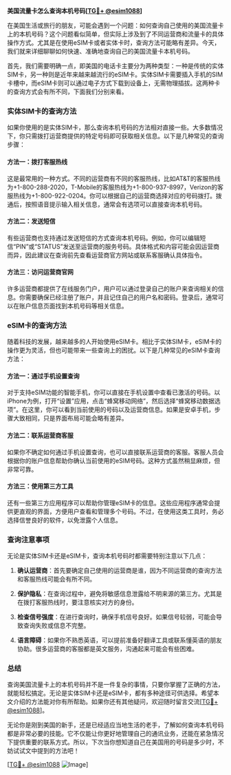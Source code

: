 **美国流量卡怎么查询本机号码[[TG💪+ @esim1088](https://t.me/s/esim1088)]**

在美国生活或旅行的朋友，可能会遇到一个问题：如何查询自己使用的美国流量卡上的本机号码？这个问题看似简单，但实际上涉及到了不同运营商和流量卡的具体操作方式。尤其是在使用eSIM卡或者实体卡时，查询方法可能略有差异。今天，我们就来详细聊聊如何快速、准确地查询自己的美国流量卡本机号码。

首先，我们需要明确一点，即美国的电话卡主要分为两种类型：一种是传统的实体SIM卡，另一种则是近年来越来越流行的eSIM卡。实体SIM卡需要插入手机的SIM卡槽中，而eSIM卡则可以通过电子方式下载到设备上，无需物理插拔。这两种卡的查询方式会有所不同，下面我们分别来看。

### 实体SIM卡的查询方法

如果你使用的是实体SIM卡，那么查询本机号码的方法相对直接一些。大多数情况下，你只需拨打运营商提供的特定号码即可获取相关信息。以下是几种常见的查询步骤：

#### 方法一：拨打客服热线
这是最常用的一种方式。不同的运营商有不同的客服热线，比如AT&T的客服热线为+1-800-288-2020，T-Mobile的客服热线为+1-800-937-8997，Verizon的客服热线为+1-800-922-0204。你可以根据自己的运营商选择对应的号码拨打。拨通后，按照语音提示输入相关信息，通常会有选项可以直接查询本机号码。

#### 方法二：发送短信
有些运营商也支持通过发送短信的方式查询本机号码。例如，你可以编辑短信“PIN”或“STATUS”发送至运营商的服务号码。具体格式和内容可能会因运营商而异，因此建议在查询前先查看运营商官方网站或联系客服确认具体指令。

#### 方法三：访问运营商官网
许多运营商都提供了在线服务门户，用户可以通过登录自己的账户来查询相关的信息。你需要确保已经注册了账户，并且记住自己的用户名和密码。登录后，通常可以在账户信息页面找到本机号码等相关信息。

### eSIM卡的查询方法

随着科技的发展，越来越多的人开始使用eSIM卡。相比于实体SIM卡，eSIM卡的操作更为灵活，但也可能带来一些查询上的困扰。以下是几种常见的eSIM卡查询方法：

#### 方法一：通过手机设置查询
对于支持eSIM功能的智能手机，你可以直接在手机设置中查看已激活的号码。以iPhone为例，打开“设置”应用，点击“蜂窝移动网络”，然后选择“蜂窝移动数据选项”。在这里，你可以看到当前使用的号码以及运营商信息。如果是安卓手机，步骤大致相同，只是界面布局可能会略有差异。

#### 方法二：联系运营商客服
如果你不确定如何通过手机设置查询，也可以直接联系运营商的客服。客服人员会根据你的账户信息帮助你确认当前使用的eSIM号码。这种方式虽然稍显麻烦，但非常可靠。

#### 方法三：使用第三方工具
还有一些第三方应用程序可以帮助你管理eSIM卡的信息。这些应用程序通常会提供更直观的界面，方便用户查看和管理多个号码。不过，在使用这类工具时，务必选择信誉良好的软件，以免泄露个人信息。

### 查询注意事项

无论是实体SIM卡还是eSIM卡，查询本机号码时都需要特别注意以下几点：

1. **确认运营商**：首先要确定自己使用的运营商是谁，因为不同运营商的查询方法和客服热线可能会有所不同。
   
2. **保护隐私**：在查询过程中，避免将敏感信息泄露给不明来源的第三方。尤其是在拨打客服热线时，要注意核实对方的身份。

3. **检查信号强度**：在进行查询时，确保手机信号良好。如果信号较弱，可能会导致查询失败或信息不完整。

4. **语言障碍**：如果你不熟悉英语，可以提前准备好翻译工具或联系懂英语的朋友协助。很多运营商的客服都是英文服务，沟通起来可能会有些困难。

### 总结

查询美国流量卡上的本机号码并不是一件复杂的事情，只要你掌握了正确的方法，就能轻松搞定。无论是实体SIM卡还是eSIM卡，都有多种途径可供选择。希望本文介绍的方法能对你有所帮助。如果你还有其他疑问，欢迎随时留言交流[[TG💪+ @esim1088](https://t.me/s/esim1088)]。

无论你是刚到美国的新手，还是已经适应当地生活的老手，了解如何查询本机号码都是非常必要的技能。它不仅能让你更好地管理自己的通讯业务，还能在紧急情况下提供重要的联系方式。所以，下次当你想知道自己在美国用的号码是多少时，不妨试试文中提到的方法吧！

[[TG💪+ @esim1088](https://t.me/s/esim1088) ![Image](https://i.postimg.cc/4NQfJmqS/Snipaste-2025-05-13-00-14-12.png)]